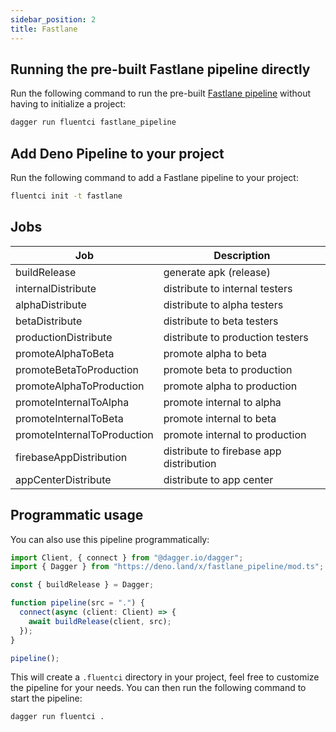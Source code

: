 ```yaml
---
sidebar_position: 2
title: Fastlane
---
```


## Running the pre-built Fastlane pipeline directly

Run the following command to run the pre-built [Fastlane pipeline](https://github.com/fluent-ci-templates/fastlane-pipeline) without having to initialize a project:

```bash
dagger run fluentci fastlane_pipeline
```

## Add Deno Pipeline to your project

Run the following command to add a Fastlane pipeline to your project:

```bash
fluentci init -t fastlane
```


## Jobs

| Job                          | Description                            |
| --------------------------- | --------------------------------------- |
| buildRelease                | generate apk (release)                  |
| internalDistribute          | distribute to internal testers          |
| alphaDistribute             | distribute to alpha testers             |
| betaDistribute              | distribute to beta testers              |
| productionDistribute        | distribute to production testers        |
| promoteAlphaToBeta          | promote alpha to beta                   |
| promoteBetaToProduction     | promote beta to production              |
| promoteAlphaToProduction    | promote alpha to production             |
| promoteInternalToAlpha      | promote internal to alpha               |
| promoteInternalToBeta       | promote internal to beta                |
| promoteInternalToProduction | promote internal to production          |
| firebaseAppDistribution     | distribute to firebase app distribution |
| appCenterDistribute         | distribute to app center                |

## Programmatic usage

You can also use this pipeline programmatically:

```ts
import Client, { connect } from "@dagger.io/dagger";
import { Dagger } from "https://deno.land/x/fastlane_pipeline/mod.ts";

const { buildRelease } = Dagger;

function pipeline(src = ".") {
  connect(async (client: Client) => {
    await buildRelease(client, src);
  });
}

pipeline();
```


This will create a `.fluentci` directory in your project, feel free to customize the pipeline for your needs.
You can then run the following command to start the pipeline:

```bash
dagger run fluentci .
```